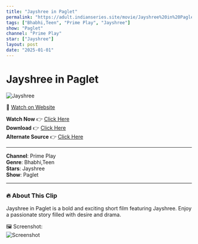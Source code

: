```yaml
---
title: "Jayshree in Paglet"
permalink: "https://adult.indianseries.site/movie/Jayshree%20in%20Paglet"
tags: ["Bhabhi,Teen", "Prime Play", "Jayshree"]
show: "Paglet"
channel: "Prime Play"
star: ["Jayshree"]
layout: post
date: "2025-01-01"
---
```


# Jayshree in Paglet

![Jayshree](https://shorts.desisins.com/wp-content/uploads/2023/08/jayshree.jpg)

🔗 [Watch on Website](https://adult.indianseries.site/movie/Jayshree%20in%20Paglet)

**Watch Now** 👉 [Click Here](https://adult.indianseries.site/movie/Jayshree%20in%20Paglet)  
**Download** 👉 [Click Here](https://adult.indianseries.site/movie/Jayshree%20in%20Paglet)  
**Alternate Source** 👉 [Click Here](https://adult.indianseries.site/movie/Jayshree%20in%20Paglet)

---

**Channel**: Prime Play  
**Genre**: Bhabhi,Teen  
**Stars**: Jayshree  
**Show**: Paglet

---

### 🔥 About This Clip

Jayshree in Paglet is a bold and exciting short film featuring Jayshree. Enjoy a passionate story filled with desire and drama.
 
🖼️ Screenshot:  
![Screenshot](https://shorts.desisins.com/wp-content/uploads/2023/08/jayshree.jpg)
